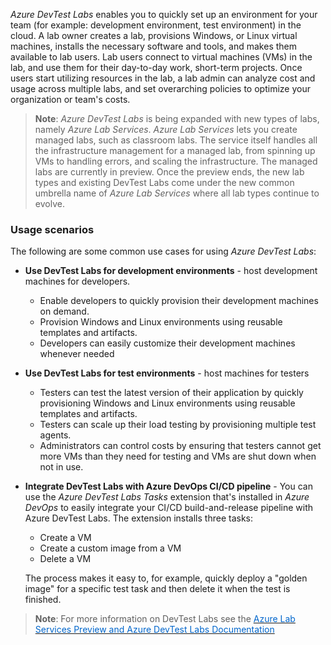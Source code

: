 *Azure DevTest Labs* enables you to quickly set up an environment for your team (for example: development environment, test environment) in the cloud. A lab owner creates a lab, provisions Windows, or Linux virtual machines, installs the necessary software and tools, and makes them available to lab users. Lab users connect to virtual machines (VMs) in the lab, and use them for their day-to-day work, short-term projects. Once users start utilizing resources in the lab, a lab admin can analyze cost and usage across multiple labs, and set overarching policies to optimize your organization or team's costs.


> **Note**: *Azure DevTest Labs* is being expanded with new types of labs, namely *Azure Lab Services*. *Azure Lab Services* lets you create managed labs, such as classroom labs. The service itself handles all the infrastructure management for a managed lab, from spinning up VMs to handling errors, and scaling the infrastructure. The managed labs are currently in preview. Once the preview ends, the new lab types and existing DevTest Labs come under the new common umbrella name of *Azure Lab Services* where all lab types continue to evolve.

### Usage scenarios
The following are some common use cases for using *Azure DevTest Labs*:

- **Use DevTest Labs for development environments** - host development machines for developers.
    - Enable developers to quickly provision their development machines on demand.
    - Provision Windows and Linux environments using reusable templates and artifacts.
    - Developers can easily customize their development machines whenever needed

- **Use DevTest Labs for test environments** -  host machines for testers
    - Testers can test the latest version of their application by quickly provisioning Windows and Linux environments using reusable templates and artifacts.
    - Testers can scale up their load testing by provisioning multiple test agents.
    - Administrators can control costs by ensuring that testers cannot get more VMs than they need for testing and VMs are shut down when not in use.

- **Integrate DevTest Labs with Azure DevOps CI/CD pipeline** - You can use the *Azure DevTest Labs Tasks* extension that's installed in *Azure DevOps* to easily integrate your CI/CD build-and-release pipeline with Azure DevTest Labs. The extension installs three tasks: 
    - Create a VM
    - Create a custom image from a VM
    - Delete a VM 

    The process makes it easy to, for example, quickly deploy a "golden image" for a specific test task and then delete it when the test is finished.


> **Note**: For more information on DevTest Labs see the 
<a href="https://docs.microsoft.com/en-us/azure/lab-services/" target="_blank"><span style="color: #0066cc;" color="#0066cc">Azure Lab Services Preview and Azure DevTest Labs Documentation</span></a>